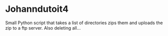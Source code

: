 # Johanndutoit4
Small Python script that takes a list of directories zips them and uploads the zip to a ftp server. Also deleting all…
